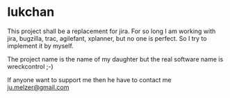 lukchan
=======

This project shall be a replacement for jira.
For so long I am working with jira, bugzilla, trac, agilefant, xplanner, but no one is perfect.
So I try to implement it by myself.

The project name is the name of my daughter but the real software name is wreckcontrol ;-)

If anyone want to support me then he have to contact me ju.melzer@gmail.com
